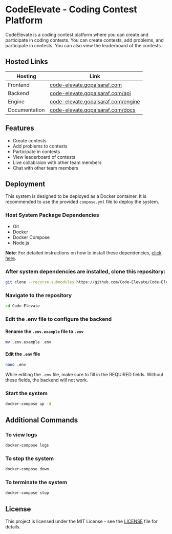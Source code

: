 # CodeElevate - Coding Contest Platform

CodeElevate is a coding contest platform where you can create and participate in coding contests. You can create contests, add problems, and participate in contests. You can also view the leaderboard of the contests.

## Hosted Links

| Hosting       | Link                                                                              |
| ------------- | --------------------------------------------------------------------------------- |
| Frontend      | [code-elevate.gopalsaraf.com](https://code-elevate.gopalsaraf.com/)               |
| Backend       | [code-elevate.gopalsaraf.com/api](https://code-elevate.gopalsaraf.com/api/)       |
| Engine        | [code-elevate.gopalsaraf.com/engine](https://code-elevate.gopalsaraf.com/engine/) |
| Documentation | [code-elevate.gopalsaraf.com/docs](https://code-elevate.gopalsaraf.com/docs/)     |

## Features

- Create contests
- Add problems to contests
- Participate in contests
- View leaderboard of contests
- Live collabraion with other team members
- Chat with other team members

## Deployment

This system is designed to be deployed as a Docker container. It is recommended to use the provided `compose.yml` file to deploy the system.

### Host System Package Dependencies

- Git
- Docker
- Docker Compose
- Node.js

**Note**: For detailed instructions on how to install these dependencies, [click here](EC2.md).

### After system dependencies are installed, clone this repository:

```sh
git clone --recurse-submodules https://github.com/Code-Elevate/Code-Elevate
```

### Navigate to the repository

```sh
cd Code-Elevate
```

### Edit the .env file to configure the backend

#### Rename the `.env.example` file to `.env`

```sh
mv .env.example .env
```

#### Edit the `.env` file

```sh
nano .env
```

While editing the `.env` file, make sure to fill in the REQUIRED fields. Without these fields, the backend will not work.

### Start the system

```sh
docker-compose up -d
```

## Additional Commands

### To view logs

```sh
docker-compose logs
```

### To stop the system

```sh
docker-compose down
```

### To terminate the system

```sh
docker-compose stop
```

## License

This project is licensed under the MIT License - see the [LICENSE](LICENSE) file for details.
